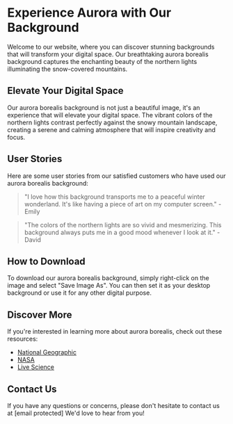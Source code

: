 <!--font:Poppins-->

# Experience Aurora with Our Background

Welcome to our website, where you can discover stunning backgrounds that will transform your digital space. Our breathtaking aurora borealis background captures the enchanting beauty of the northern lights illuminating the snow-covered mountains.

## Elevate Your Digital Space

Our aurora borealis background is not just a beautiful image, it's an experience that will elevate your digital space. The vibrant colors of the northern lights contrast perfectly against the snowy mountain landscape, creating a serene and calming atmosphere that will inspire creativity and focus.

## User Stories

Here are some user stories from our satisfied customers who have used our aurora borealis background:

> "I love how this background transports me to a peaceful winter wonderland. It's like having a piece of art on my computer screen." - Emily

> "The colors of the northern lights are so vivid and mesmerizing. This background always puts me in a good mood whenever I look at it." - David

## How to Download

To download our aurora borealis background, simply right-click on the image and select "Save Image As". You can then set it as your desktop background or use it for any other digital purpose.

## Discover More

If you're interested in learning more about aurora borealis, check out these resources:

- [National Geographic](#)
- [NASA](#)
- [Live Science](#)

## Contact Us

If you have any questions or concerns, please don't hesitate to contact us at [email protected] We'd love to hear from you!

<!--

Write me content for website with wallpaper which alt text is:

"An aurora borealis over snow-covered mountains"

The name/title of the page should not be 1:1 copy of the alt text but rather a real content of the website which is using this wallpaper.

- Use markdown format 
- Start with heading
- Heading should be short and concise
- The content should look like a real website 
- The website should not be about the wallpaper, wallpaper is just a related background
- Heading should be contain work "wallpaper" or "background"
- Include real sections like references, contact, user stories, etc. use things relevant to the page purpose.
- Feel free to use structure like headings, bullets, numbering, blockquotes, paragraphs, horizontal lines, etc.
- You can use formatting like bold or _italic_
- You can include UTF-8 emojis
- Links should be only #hash anchors (and you can refer to the document itself)
- Do not include images


---


# Discover the Beauty of Northern Lights with Our Aurora Borealis Wallpaper

Welcome to our website, where you can find the perfect wallpaper to enhance your digital space. Our stunning aurora borealis wallpaper captures the beauty of the northern lights dancing over snow-covered mountains. 

## Why Choose Our Wallpaper?

Our aurora borealis wallpaper is not only visually appealing but also provides a calming and serene atmosphere to any device it is used on. The vibrant colors of the northern lights contrast beautifully against the snowy mountain landscape, creating an awe-inspiring view that will leave you mesmerized.

## User Stories

Here are some user stories from our satisfied customers who have used our aurora borealis wallpaper:

> "I love how this wallpaper brings the beauty of nature into my workspace. It's like having a piece of art on my computer screen." - Emily

> "The colors of the northern lights are so vivid and breathtaking. This wallpaper always puts me in a good mood whenever I look at it." - David

## How to Download

To download our aurora borealis wallpaper, simply right-click on the image and select "Save Image As". You can then set it as your desktop background or use it for any other digital purpose.

## References

If you're interested in learning more about aurora borealis, check out these resources:

- [National Geographic](#)
- [NASA](#)
- [Live Science](#)

## Contact Us

If you have any questions or concerns, please don't hesitate to contact us at [email protected] We'd love to hear from you!


---


Heading should not include word "wallpaper". The website should not be about the wallpaper itself, wallpaper is just a related background, rewrite whole content.


---


# Embrace the Magic of Northern Lights with Our Aurora Borealis Background

Welcome to our website, where you can discover stunning backgrounds that will transform your digital space. Our breathtaking aurora borealis background captures the enchanting beauty of the northern lights illuminating the snow-covered mountains.

## Elevate Your Digital Space

Our aurora borealis background is not just a beautiful image, it's an experience that will elevate your digital space. The vibrant colors of the northern lights contrast perfectly against the snowy mountain landscape, creating a serene and calming atmosphere that will inspire creativity and focus.

## User Stories

Here are some user stories from our satisfied customers who have used our aurora borealis background:

> "I love how this background transports me to a peaceful winter wonderland. It's like having a piece of art on my computer screen." - Emily

> "The colors of the northern lights are so vivid and mesmerizing. This background always puts me in a good mood whenever I look at it." - David

## How to Download

To download our aurora borealis background, simply right-click on the image and select "Save Image As". You can then set it as your desktop background or use it for any other digital purpose.

## Discover More

If you're interested in learning more about aurora borealis, check out these resources:

- [National Geographic](#)
- [NASA](#)
- [Live Science](#)

## Contact Us

If you have any questions or concerns, please don't hesitate to contact us at [email protected] We'd love to hear from you!


---


Write me a Google font which is best fitting for the website.

Pick from the list:
- Barlow Condensed
- Montserrat
- Cormorant Garamond
- Roboto
- Cinzel
- Creepster
- Futura
- Dancing Script
- Inter
- Lato
- Open Sans
- Cinzel Decorative
- Raleway
- Lobster
- Poppins
- Alegreya
- Great Vibes
- Orbitron
- Exo 2
- IBM Plex Sans
- Playfair Display
- Cabin


Write just the font name nothing else.


---


Poppins

-->

